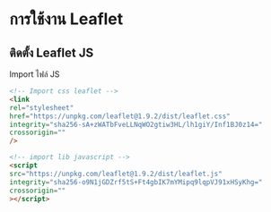 # การใช้งาน Leaflet 

## ติดตั้ง Leaflet JS
Import ไฟล์ JS 
```html
<!-- Import css leaflet -->
<link
rel="stylesheet"
href="https://unpkg.com/leaflet@1.9.2/dist/leaflet.css"
integrity="sha256-sA+zWATbFveLLNqWO2gtiw3HL/lh1giY/Inf1BJ0z14="
crossorigin=""
/>

<!-- import lib javascript -->
<script
src="https://unpkg.com/leaflet@1.9.2/dist/leaflet.js"
integrity="sha256-o9N1jGDZrf5tS+Ft4gbIK7mYMipq9lqpVJ91xHSyKhg="
crossorigin=""
></script>
```